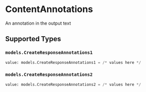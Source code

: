 # ContentAnnotations

An annotation in the output text


## Supported Types

### `models.CreateResponseAnnotations1`

```python
value: models.CreateResponseAnnotations1 = /* values here */
```

### `models.CreateResponseAnnotations2`

```python
value: models.CreateResponseAnnotations2 = /* values here */
```

